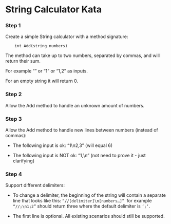 # String Calculator Kata

### Step 1

Create a simple String calculator with a method signature:
```
    int Add(string numbers)
```
The method can take up to two numbers, separated by commas, and will return their sum.

For example “” or “1” or “1,2” as inputs.

For an empty string it will return 0.

### Step 2
Allow the Add method to handle an unknown amount of numbers.

### Step 3

Allow the Add method to handle new lines between numbers (instead of commas):

- The following input is ok: “1\n2,3” (will equal 6)

- The following input is NOT ok: “1,\n” (not need to prove it - just clarifying)

### Step 4
Support different delimiters:

- To change a delimiter, the beginning of the string will contain a separate line that looks like this: ``` “//[delimiter]\n[numbers…]”  ```for example ```“//;\n1;2”``` should return three where the default delimiter is ```‘;’```.

- The first line is optional. All existing scenarios should still be supported.

